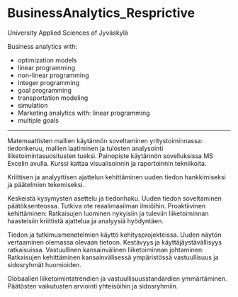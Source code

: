 # BusinessAnalytics_Resprictive
University Applied Sciences of Jyväskylä

Business analytics with: 
- optimization models
- linear programming
- non-linear programming
- integer programming
- goal programming
- transportation modeling
- simulation
- Marketing analytics with: linear programming
- multiple goals

-------

Matemaattisten mallien käytännön soveltaminen yritystoiminnassa: tiedonkeruu, mallien laatiminen ja tulosten analysointi liiketoimintasuositusten tueksi. Painopiste käytännön sovelluksissa MS Excelin avulla. Kurssi kattaa visualisoinnin ja raportoinnin tekniikoita.

Kriittisen ja analyyttisen ajattelun kehittäminen uuden tiedon hankkimiseksi ja päätelmien tekemiseksi.

Keskeistä kysymysten asettelu ja tiedonhaku.
Uuden tiedon soveltaminen päätöksenteossa.
Tutkiva ote reaalimaailman ilmiöihin.
Proaktiivinen kehittäminen: Ratkaisujen luominen nykyisiin ja tuleviin liiketoiminnan haasteisiin kriittistä ajattelua ja analyysiä hyödyntäen.

Tiedon ja tutkimusmenetelmien käyttö kehitysprojekteissa.
Uuden näytön vertaaminen olemassa olevaan tietoon.
Kestävyys ja käyttäjäystävällisyys ratkaisuissa.
Vastuullinen kansainvälinen liiketoiminnan johtaminen: Ratkaisujen kehittäminen kansainvälisessä ympäristössä vastuullisuus ja sidosryhmät huomioiden.

Globaalien liiketoimintatrendien ja vastuullisuusstandardien ymmärtäminen.
Päätösten vaikutusten arviointi yhteisöihin ja sidosryhmiin.
